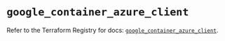 # `google_container_azure_client`

Refer to the Terraform Registry for docs: [`google_container_azure_client`](https://registry.terraform.io/providers/hashicorp/google/6.35.0/docs/resources/container_azure_client).
